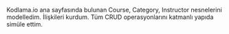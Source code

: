 Kodlama.io ana sayfasında bulunan Course, Category, Instructor nesnelerini modelledim. İlişkileri kurdum. Tüm CRUD operasyonlarını katmanlı yapıda simüle ettim. 
